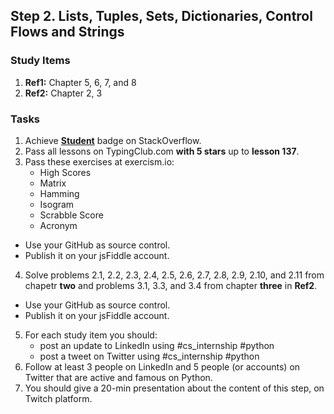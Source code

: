 ## Step 2. Lists, Tuples, Sets, Dictionaries, Control Flows and Strings

### Study Items
  1. **Ref1:** Chapter 5, 6, 7, and 8
  2. **Ref2:** Chapter 2, 3
### Tasks


  1. Achieve [**Student**](https://stackoverflow.com/help/badges/2/student) badge on StackOverflow.
  2. Pass all lessons on TypingClub.com **with 5 stars** up to **lesson 137**.
  3. Pass these exercises at exercism.io:  
      - High Scores
      - Matrix
      - Hamming 
      - Isogram
      - Scrabble Score
      - Acronym
      
   - Use your GitHub as source control.
   - Publish it on your jsFiddle account.

  4. Solve problems 2.1, 2.2, 2.3, 2.4, 2.5, 2.6, 2.7, 2.8, 2.9, 2.10, and 2.11 from chapetr **two** and problems 3.1, 3.3, and 3.4 from chapter **three** in **Ref2**.
  
   - Use your GitHub as source control.
   - Publish it on your jsFiddle account.
  
  5. For each study item you should:  
     - post an update to LinkedIn using #cs_internship #python  
     - post a tweet on Twitter using #cs_internship #python
  6. Follow at least 3 people on LinkedIn and 5 people (or accounts) on Twitter that are active and famous on Python.
  7. You should give a 20-min presentation about the content of this step, on Twitch platform.

